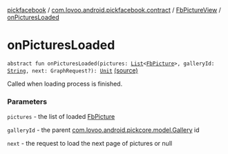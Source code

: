 [pickfacebook](../../index.md) / [com.lovoo.android.pickfacebook.contract](../index.md) / [FbPictureView](index.md) / [onPicturesLoaded](./on-pictures-loaded.md)

# onPicturesLoaded

`abstract fun onPicturesLoaded(pictures: `[`List`](https://kotlinlang.org/api/latest/jvm/stdlib/kotlin.collections/-list/index.html)`<`[`FbPicture`](../../com.lovoo.android.pickfacebook.model/-fb-picture/index.md)`>, galleryId: `[`String`](https://kotlinlang.org/api/latest/jvm/stdlib/kotlin/-string/index.html)`, next: GraphRequest?): `[`Unit`](https://kotlinlang.org/api/latest/jvm/stdlib/kotlin/-unit/index.html) [(source)](https://github.com/lovoo/android-pickpic/blob/master/pickfacebook/pickfacebook/src/main/kotlin/com/lovoo/android/pickfacebook/contract/FbPictureView.kt#L41)

Called when loading process is finished.

### Parameters

`pictures` - the list of loaded [FbPicture](../../com.lovoo.android.pickfacebook.model/-fb-picture/index.md)

`galleryId` - the parent [com.lovoo.android.pickcore.model.Gallery](#) id

`next` - the request to load the next page of pictures or null